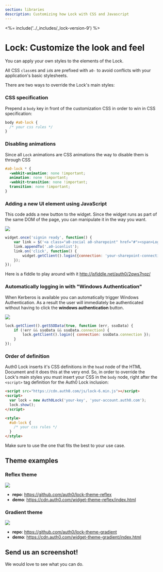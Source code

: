 ```yaml
---
section: libraries
description: Customizing how Lock with CSS and Javascript
---
```


<%= include('../_includes/_lock-version-9') %>

# Lock: Customize the look and feel

You can apply your own styles to the elements of the Lock.

All CSS `class`es and `id`s are prefixed with `a0-` to avoid conflicts with your application's basic stylesheets.

There are two ways to override the Lock's main styles:

### CSS specification

Prepend a `body` key in front of the customization CSS in order to win in CSS specification:

```css
body #a0-lock {
  /* your css rules */
}
```

### Disabling animations

Since all `Lock` animations are CSS animations the way to disable them is through CSS

```css
#a0-lock * {
  -webkit-animation: none !important;
  animation: none !important;
  -webkit-transition: none !important;
  transition: none !important;
}
```

### Adding a new UI element using JavaScript

This code adds a new button to the widget. Since the widget runs as part of the same DOM of the page, you can manipulate it in the way you want.

![](/media/articles/libraries/lock/ui-customization/lock-add-btn.png)

```js
widget.once('signin ready', function() {
    var link = $('<a class="a0-zocial a0-sharepoint" href="#"><span>Login with SharePoint</span></a>');
    link.appendTo('.a0-iconlist');
    link.on('click', function() {
        widget.getClient().login({connection: 'your-sharepoint-connection-name'});
    });
});
```

Here is a fiddle to play around with it <http://jsfiddle.net/auth0/2qws7nqz/>

### Automatically logging in with "Windows Authentication"

When Kerberos is available you can automatically trigger Windows Authentication. As a result the user will immediately be authenticated without having to click the **windows authentication** button.

![](/media/articles/libraries/lock/ui-customization/windows-auth-button.png)

```js
lock.getClient().getSSOData(true, function (err, ssoData) {
    if (!err && ssoData && ssoData.connection) {
        lock.getClient().login({ connection: ssoData.connection });
    }
});
```

### Order of definition

Auth0 Lock inserts it's CSS definitions in the `head` node of the HTML Document and it does this at the very end. So, in order to override the Lock's main styles you must insert your CSS in the `body` node, right after the `<script>` tag definition for the Auth0 Lock inclusion:

```html
<script src="https://cdn.auth0.com/js/lock-6.min.js"></script>
<script>
  var lock = new Auth0Lock('your-key', 'your-account.auth0.com');
  lock.show();
</script>

<style>
  #a0-lock {
    /* your css rules */
  }
</style>
```

Make sure to use the one that fits the best to your use case.

## Theme examples

### Reflex theme

![](/media/articles/libraries/lock/ui-customization/reflex-theme.png)

- **repo**: https://github.com/auth0/lock-theme-reflex
- **demo**: https://cdn.auth0.com/widget-theme-reflex/index.html

### Gradient theme

![](/media/articles/libraries/lock/ui-customization/gradient-theme.png)

- **repo**: https://github.com/auth0/lock-theme-gradient
- **demo**: https://cdn.auth0.com/widget-theme-gradient/index.html

## Send us an screenshot!

We would love to see what you can do.
